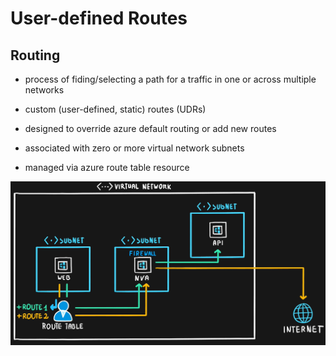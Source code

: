 # User-defined Routes

## Routing
- process of fiding/selecting a path for a traffic in one or across multiple networks

- custom (user-defined, static) routes (UDRs)
- designed to override azure default routing or add new routes
- associated with zero or more virtual network subnets
- managed via azure route table resource

<img src="..\Images\user-defined routes.png" alt="user-defined routes.png" />